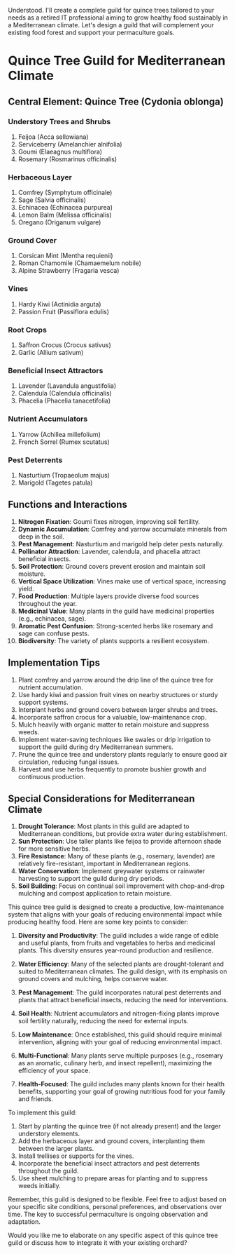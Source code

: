 Understood. I'll create a complete guild for quince trees tailored to your needs as a retired IT professional aiming to grow healthy food sustainably in a Mediterranean climate. Let's design a guild that will complement your existing food forest and support your permaculture goals.





# Quince Tree Guild for Mediterranean Climate

## Central Element: Quince Tree (Cydonia oblonga)

### Understory Trees and Shrubs
1. Feijoa (Acca sellowiana)
2. Serviceberry (Amelanchier alnifolia)
3. Goumi (Elaeagnus multiflora)
4. Rosemary (Rosmarinus officinalis)

### Herbaceous Layer
1. Comfrey (Symphytum officinale)
2. Sage (Salvia officinalis)
3. Echinacea (Echinacea purpurea)
4. Lemon Balm (Melissa officinalis)
5. Oregano (Origanum vulgare)

### Ground Cover
1. Corsican Mint (Mentha requienii)
2. Roman Chamomile (Chamaemelum nobile)
3. Alpine Strawberry (Fragaria vesca)

### Vines
1. Hardy Kiwi (Actinidia arguta)
2. Passion Fruit (Passiflora edulis)

### Root Crops
1. Saffron Crocus (Crocus sativus)
2. Garlic (Allium sativum)

### Beneficial Insect Attractors
1. Lavender (Lavandula angustifolia)
2. Calendula (Calendula officinalis)
3. Phacelia (Phacelia tanacetifolia)

### Nutrient Accumulators
1. Yarrow (Achillea millefolium)
2. French Sorrel (Rumex scutatus)

### Pest Deterrents
1. Nasturtium (Tropaeolum majus)
2. Marigold (Tagetes patula)

## Functions and Interactions

1. **Nitrogen Fixation**: Goumi fixes nitrogen, improving soil fertility.
2. **Dynamic Accumulation**: Comfrey and yarrow accumulate minerals from deep in the soil.
3. **Pest Management**: Nasturtium and marigold help deter pests naturally.
4. **Pollinator Attraction**: Lavender, calendula, and phacelia attract beneficial insects.
5. **Soil Protection**: Ground covers prevent erosion and maintain soil moisture.
6. **Vertical Space Utilization**: Vines make use of vertical space, increasing yield.
7. **Food Production**: Multiple layers provide diverse food sources throughout the year.
8. **Medicinal Value**: Many plants in the guild have medicinal properties (e.g., echinacea, sage).
9. **Aromatic Pest Confusion**: Strong-scented herbs like rosemary and sage can confuse pests.
10. **Biodiversity**: The variety of plants supports a resilient ecosystem.

## Implementation Tips

1. Plant comfrey and yarrow around the drip line of the quince tree for nutrient accumulation.
2. Use hardy kiwi and passion fruit vines on nearby structures or sturdy support systems.
3. Interplant herbs and ground covers between larger shrubs and trees.
4. Incorporate saffron crocus for a valuable, low-maintenance crop.
5. Mulch heavily with organic matter to retain moisture and suppress weeds.
6. Implement water-saving techniques like swales or drip irrigation to support the guild during dry Mediterranean summers.
7. Prune the quince tree and understory plants regularly to ensure good air circulation, reducing fungal issues.
8. Harvest and use herbs frequently to promote bushier growth and continuous production.

## Special Considerations for Mediterranean Climate

1. **Drought Tolerance**: Most plants in this guild are adapted to Mediterranean conditions, but provide extra water during establishment.
2. **Sun Protection**: Use taller plants like feijoa to provide afternoon shade for more sensitive herbs.
3. **Fire Resistance**: Many of these plants (e.g., rosemary, lavender) are relatively fire-resistant, important in Mediterranean regions.
4. **Water Conservation**: Implement greywater systems or rainwater harvesting to support the guild during dry periods.
5. **Soil Building**: Focus on continual soil improvement with chop-and-drop mulching and compost application to retain moisture.



This quince tree guild is designed to create a productive, low-maintenance system that aligns with your goals of reducing environmental impact while producing healthy food. Here are some key points to consider:

1. **Diversity and Productivity**: The guild includes a wide range of edible and useful plants, from fruits and vegetables to herbs and medicinal plants. This diversity ensures year-round production and resilience.

2. **Water Efficiency**: Many of the selected plants are drought-tolerant and suited to Mediterranean climates. The guild design, with its emphasis on ground covers and mulching, helps conserve water.

3. **Pest Management**: The guild incorporates natural pest deterrents and plants that attract beneficial insects, reducing the need for interventions.

4. **Soil Health**: Nutrient accumulators and nitrogen-fixing plants improve soil fertility naturally, reducing the need for external inputs.

5. **Low Maintenance**: Once established, this guild should require minimal intervention, aligning with your goal of reducing environmental impact.

6. **Multi-Functional**: Many plants serve multiple purposes (e.g., rosemary as an aromatic, culinary herb, and insect repellent), maximizing the efficiency of your space.

7. **Health-Focused**: The guild includes many plants known for their health benefits, supporting your goal of growing nutritious food for your family and friends.

To implement this guild:

1. Start by planting the quince tree (if not already present) and the larger understory elements.
2. Add the herbaceous layer and ground covers, interplanting them between the larger plants.
3. Install trellises or supports for the vines.
4. Incorporate the beneficial insect attractors and pest deterrents throughout the guild.
5. Use sheet mulching to prepare areas for planting and to suppress weeds initially.

Remember, this guild is designed to be flexible. Feel free to adjust based on your specific site conditions, personal preferences, and observations over time. The key to successful permaculture is ongoing observation and adaptation.

Would you like me to elaborate on any specific aspect of this quince tree guild or discuss how to integrate it with your existing orchard?​​​​​​​​​​​​​​​​